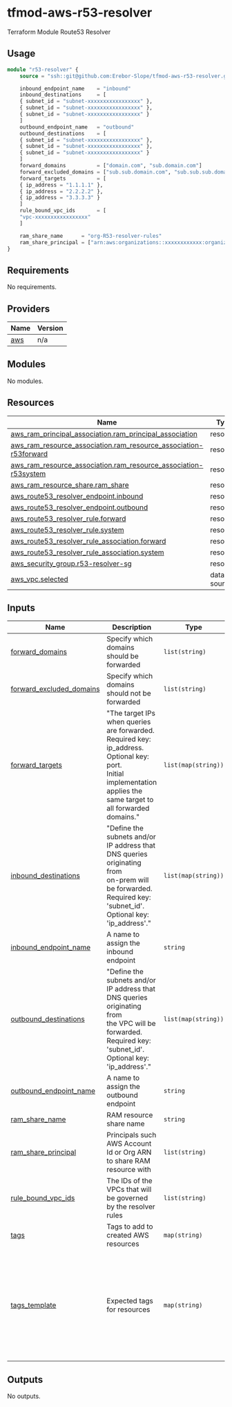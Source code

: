 # tfmod-aws-r53-resolver
Terraform Module Route53 Resolver

## Usage

```terraform
module "r53-resolver" {
    source = "ssh::git@github.com:Erebor-Slope/tfmod-aws-r53-resolver.git"

    inbound_endpoint_name    = "inbound"
    inbound_destinations     = [
    { subnet_id = "subnet-xxxxxxxxxxxxxxxxx" },
    { subnet_id = "subnet-xxxxxxxxxxxxxxxxx" },
    { subnet_id = "subnet-xxxxxxxxxxxxxxxxx" }
    ]
    outbound_endpoint_name   = "outbound"
    outbound_destinations    = [
    { subnet_id = "subnet-xxxxxxxxxxxxxxxxx" },
    { subnet_id = "subnet-xxxxxxxxxxxxxxxxx" },
    { subnet_id = "subnet-xxxxxxxxxxxxxxxxx" }
    ]
    forward_domains          = ["domain.com", "sub.domain.com"]
    forward_excluded_domains = ["sub.sub.domain.com", "sub.sub.sub.domain.com"]
    forward_targets          = [
    { ip_address = "1.1.1.1" },
    { ip_address = "2.2.2.2" },
    { ip_address = "3.3.3.3" }
    ]
    rule_bound_vpc_ids       = [
    "vpc-xxxxxxxxxxxxxxxxx"
    ]

    ram_share_name      = "org-R53-resolver-rules"
    ram_share_principal = ["arn:aws:organizations::xxxxxxxxxxxx:organization/o-xxxxxxxxx"]
}
```

<!-- BEGIN_TF_DOCS -->
## Requirements

No requirements.

## Providers

| Name | Version |
|------|---------|
| <a name="provider_aws"></a> [aws](#provider\_aws) | n/a |

## Modules

No modules.

## Resources

| Name | Type |
|------|------|
| [aws_ram_principal_association.ram_principal_association](https://registry.terraform.io/providers/hashicorp/aws/latest/docs/resources/ram_principal_association) | resource |
| [aws_ram_resource_association.ram_resource_association-r53forward](https://registry.terraform.io/providers/hashicorp/aws/latest/docs/resources/ram_resource_association) | resource |
| [aws_ram_resource_association.ram_resource_association-r53system](https://registry.terraform.io/providers/hashicorp/aws/latest/docs/resources/ram_resource_association) | resource |
| [aws_ram_resource_share.ram_share](https://registry.terraform.io/providers/hashicorp/aws/latest/docs/resources/ram_resource_share) | resource |
| [aws_route53_resolver_endpoint.inbound](https://registry.terraform.io/providers/hashicorp/aws/latest/docs/resources/route53_resolver_endpoint) | resource |
| [aws_route53_resolver_endpoint.outbound](https://registry.terraform.io/providers/hashicorp/aws/latest/docs/resources/route53_resolver_endpoint) | resource |
| [aws_route53_resolver_rule.forward](https://registry.terraform.io/providers/hashicorp/aws/latest/docs/resources/route53_resolver_rule) | resource |
| [aws_route53_resolver_rule.system](https://registry.terraform.io/providers/hashicorp/aws/latest/docs/resources/route53_resolver_rule) | resource |
| [aws_route53_resolver_rule_association.forward](https://registry.terraform.io/providers/hashicorp/aws/latest/docs/resources/route53_resolver_rule_association) | resource |
| [aws_route53_resolver_rule_association.system](https://registry.terraform.io/providers/hashicorp/aws/latest/docs/resources/route53_resolver_rule_association) | resource |
| [aws_security_group.r53-resolver-sg](https://registry.terraform.io/providers/hashicorp/aws/latest/docs/resources/security_group) | resource |
| [aws_vpc.selected](https://registry.terraform.io/providers/hashicorp/aws/latest/docs/data-sources/vpc) | data source |

## Inputs

| Name | Description | Type | Default | Required |
|------|-------------|------|---------|:--------:|
| <a name="input_forward_domains"></a> [forward\_domains](#input\_forward\_domains) | Specify which domains should be forwarded | `list(string)` | `[]` | no |
| <a name="input_forward_excluded_domains"></a> [forward\_excluded\_domains](#input\_forward\_excluded\_domains) | Specify which domains should not be forwarded | `list(string)` | `[]` | no |
| <a name="input_forward_targets"></a> [forward\_targets](#input\_forward\_targets) | "The target IPs when queries are forwarded. Required key: ip\_address. Optional key: port.<br>Initial implementation applies the same target to all forwarded domains." | `list(map(string))` | <pre>[<br>  {<br>    "ip_address": "10.172.137.237"<br>  },<br>  {<br>    "ip_address": "10.172.137.23"<br>  }<br>]</pre> | no |
| <a name="input_inbound_destinations"></a> [inbound\_destinations](#input\_inbound\_destinations) | "Define the subnets and/or IP address that DNS queries originating from<br>on-prem will be forwarded. Required key: 'subnet\_id'. Optional key: 'ip\_address'." | `list(map(string))` | `[]` | no |
| <a name="input_inbound_endpoint_name"></a> [inbound\_endpoint\_name](#input\_inbound\_endpoint\_name) | A name to assign the inbound endpoint | `string` | `null` | no |
| <a name="input_outbound_destinations"></a> [outbound\_destinations](#input\_outbound\_destinations) | "Define the subnets and/or IP address that DNS queries originating from<br>the VPC will be forwarded. Required key: 'subnet\_id'. Optional key: 'ip\_address'." | `list(map(string))` | `[]` | no |
| <a name="input_outbound_endpoint_name"></a> [outbound\_endpoint\_name](#input\_outbound\_endpoint\_name) | A name to assign the outbound endpoint | `string` | `null` | no |
| <a name="input_ram_share_name"></a> [ram\_share\_name](#input\_ram\_share\_name) | RAM resource share name | `string` | `null` | no |
| <a name="input_ram_share_principal"></a> [ram\_share\_principal](#input\_ram\_share\_principal) | Principals such AWS Account Id or Org ARN to share RAM resource with | `list(string)` | `[]` | no |
| <a name="input_rule_bound_vpc_ids"></a> [rule\_bound\_vpc\_ids](#input\_rule\_bound\_vpc\_ids) | The IDs of the VPCs that will be governed by the resolver rules | `list(string)` | `[]` | no |
| <a name="input_tags"></a> [tags](#input\_tags) | Tags to add to created AWS resources | `map(string)` | `{}` | no |
| <a name="input_tags_template"></a> [tags\_template](#input\_tags\_template) | Expected tags for resources | `map(string)` | <pre>{<br>  "description": "",<br>  "exp_date": "",<br>  "jira": "",<br>  "owner": "",<br>  "prod": "",<br>  "product": "",<br>  "sub_env": "",<br>  "terraform": "True",<br>  "terraform_repo": "",<br>  "working_environment": ""<br>}</pre> | no |

## Outputs

No outputs.
<!-- END_TF_DOCS -->
